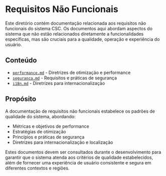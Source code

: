 # Requisitos Não Funcionais

Este diretório contém documentação relacionada aos requisitos não funcionais do sistema CSC. Os documentos aqui abordam aspectos do sistema que não estão relacionados diretamente a funcionalidades específicas, mas são cruciais para a qualidade, operação e experiência do usuário.

## Conteúdo

- [`performance.md`](./performance.md) - Diretrizes de otimização e performance
- [`seguranca.md`](./seguranca.md) - Requisitos e práticas de segurança
- [`i18n.md`](./i18n.md) - Diretrizes para internacionalização

## Propósito

A documentação de requisitos não funcionais estabelece os padrões de qualidade do sistema, abordando:

- Métricas e objetivos de performance
- Estratégias de otimização
- Princípios e práticas de segurança
- Diretrizes para internacionalização e localização

Estes documentos devem ser consultados durante o desenvolvimento para garantir que o sistema atenda aos critérios de qualidade estabelecidos, além de fornecer uma experiência de usuário consistente e segura em diferentes contextos e regiões. 